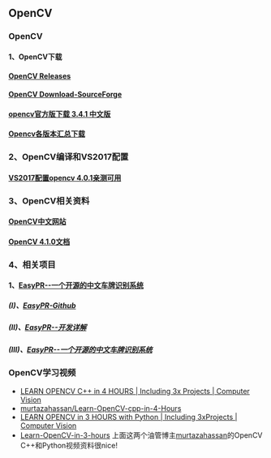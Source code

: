 ## OpenCV
### OpenCV
#### 1、OpenCV下载
#### [OpenCV Releases](https://opencv.org/releases/)
#### [OpenCV Download-SourceForge](https://sourceforge.net/projects/opencvlibrary/files/4.1.0/opencv-4.1.0-vc14_vc15.exe/download)
#### [opencv官方版下载 3.4.1 中文版](http://www.kuhou.com/dnrj/9086.html)
#### [Opencv各版本汇总下载](https://blog.csdn.net/omodao1/article/details/80276834)

### 2、OpenCV编译和VS2017配置
#### [VS2017配置opencv 4.0.1亲测可用](https://jingyan.baidu.com/article/ce4366496d08e43773afd3c6.html)
### 3、OpenCV相关资料
#### [OpenCV中文网站](http://www.opencv.org.cn)
#### [OpenCV 4.1.0文档](https://docs.opencv.org/4.1.0/)

### 4、相关项目
#### 1、[EasyPR--一个开源的中文车牌识别系统](http://www.cnblogs.com/subconscious/p/3979988.html)
##### (I)、[EasyPR-Github](https://github.com/liuruoze/EasyPR)
##### (II)、[EasyPR--开发详解](http://www.cnblogs.com/asks/p/4372736.html)
##### (III)、[EasyPR--一个开源的中文车牌识别系统](http://www.cnblogs.com/subconscious/p/3979988.html)

### OpenCV学习视频
- [LEARN OPENCV C++ in 4 HOURS | Including 3x Projects | Computer Vision](https://www.youtube.com/watch?v=2FYm3GOonhk)
- [murtazahassan/Learn-OpenCV-cpp-in-4-Hours](https://github.com/murtazahassan/Learn-OpenCV-cpp-in-4-Hours)
- [LEARN OPENCV in 3 HOURS with Python | Including 3xProjects | Computer Vision](https://youtu.be/WQeoO7MI0Bs)
- [Learn-OpenCV-in-3-hours](https://github.com/murtazahassan/Learn-OpenCV-in-3-hours)
上面这两个油管博主[murtazahassan](https://www.youtube.com/@murtazasworkshop)的OpenCV C++和Python视频资料很nice!
